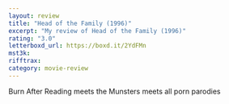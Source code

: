```yaml
---
layout: review
title: "Head of the Family (1996)"
excerpt: "My review of Head of the Family (1996)"
rating: "3.0"
letterboxd_url: https://boxd.it/2YdFMn
mst3k:
rifftrax:
category: movie-review
---
```


Burn After Reading meets the Munsters meets all porn parodies
